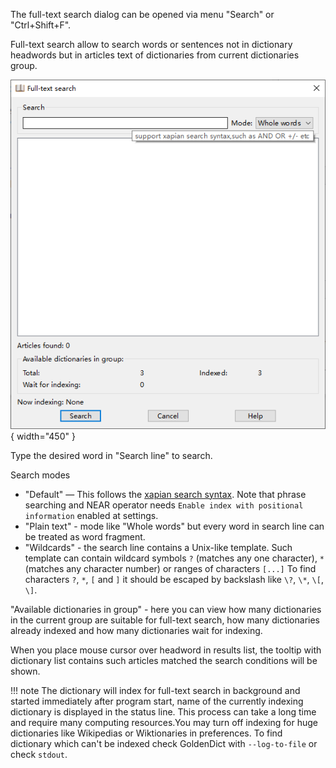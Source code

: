 The full-text search dialog can be opened via menu "Search" or "Ctrl+Shift+F".

Full-text search allow to search words or sentences not in dictionary headwords but in articles text of dictionaries from current dictionaries group.

![full text serach](img/fulltext.png){ width="450" }

Type the desired word in "Search line" to search.

Search modes

* "Default" — This follows the [xapian search syntax](https://xapian.org/docs/queryparser.html). Note that phrase searching and NEAR operator needs `Enable index with positional information` enabled at settings.
* "Plain text" - mode like "Whole words" but every word in search line can be treated as word fragment.
* "Wildcards" - the search line contains a Unix-like template. Such template can contain wildcard symbols `?` (matches any one character), `*` (matches any character number) or ranges of characters `[...]` To find characters `?`, `*`, `[` and `]` it should be escaped by backslash like `\?`, `\*`, `\[`, `\]`.

"Available dictionaries in group" - here you can view how many dictionaries in the current group are suitable for full-text search, how many dictionaries already indexed and how many dictionaries wait for indexing.

When you place mouse cursor over headword in results list, the tooltip with dictionary list contains such articles matched the search conditions will be shown.

!!! note
    The dictionary will index for full-text search in background and started immediately after program start, name of the currently indexing dictionary is displayed in the status line. This process can take a long time and require many computing resources.You may turn off indexing for huge dictionaries like Wikipedias or Wiktionaries in preferences. To find dictionary which can't be indexed check GoldenDict with `--log-to-file` or check `stdout`.
